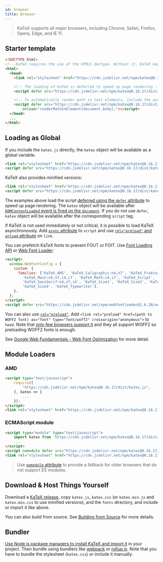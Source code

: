 ```yaml
---
id: browser
title: Browser
---
```

> KaTeX supports all major browsers, including Chrome, Safari, Firefox, Opera, Edge, and IE 11.

## Starter template

```html
<!DOCTYPE html>
<!-- KaTeX requires the use of the HTML5 doctype. Without it, KaTeX may not render properly -->
<html>
  <head>
    <link rel="stylesheet" href="https://cdn.jsdelivr.net/npm/katex@0.16.17/dist/katex.min.css" integrity="sha384-E3Ch6GfEmQxX4+zL1TNBHZTahPudFnkb3bn736MpiTymT+kdWvkqbcXC9w+7NUFC" crossorigin="anonymous">

    <!-- The loading of KaTeX is deferred to speed up page rendering -->
    <script defer src="https://cdn.jsdelivr.net/npm/katex@0.16.17/dist/katex.min.js" integrity="sha384-igoYAuiJMUBJiuLpEFYNX9OyoHaasGfyvrvIUkmt4j2TRh25e9u8QTsj8QWZxCx7" crossorigin="anonymous"></script>

    <!-- To automatically render math in text elements, include the auto-render extension: -->
    <script defer src="https://cdn.jsdelivr.net/npm/katex@0.16.17/dist/contrib/auto-render.min.js" integrity="sha384-hCXGrW6PitJEwbkoStFjeJxv+fSOOQKOPbJxSfM6G5sWZjAyWhXiTIIAmQqnlLlh" crossorigin="anonymous"
        onload="renderMathInElement(document.body);"></script>
  </head>
  ...
</html>
```

## Loading as Global
If you include the `katex.js` directly, the `katex` object will be available as
a global variable.

```html
<link rel="stylesheet" href="https://cdn.jsdelivr.net/npm/katex@0.16.17/dist/katex.css" integrity="sha384-gyPCsXHIYg1SobnjcunHrKZwz8zrb49n1x1zoL//DLAk8ukDIOwoJHrWFBnkETE6" crossorigin="anonymous">
<script defer src="https://cdn.jsdelivr.net/npm/katex@0.16.17/dist/katex.js" integrity="sha384-PrwUX+5FRdZOmc/f61YdV/6HFcFfZfajANp4GNUrU6DfpL4vgtgKYkb7y2ti1Yn5" crossorigin="anonymous"></script>
```

KaTeX also provides minified versions:

```html
<link rel="stylesheet" href="https://cdn.jsdelivr.net/npm/katex@0.16.17/dist/katex.min.css" integrity="sha384-E3Ch6GfEmQxX4+zL1TNBHZTahPudFnkb3bn736MpiTymT+kdWvkqbcXC9w+7NUFC" crossorigin="anonymous">
<script defer src="https://cdn.jsdelivr.net/npm/katex@0.16.17/dist/katex.min.js" integrity="sha384-igoYAuiJMUBJiuLpEFYNX9OyoHaasGfyvrvIUkmt4j2TRh25e9u8QTsj8QWZxCx7" crossorigin="anonymous"></script>
```

The examples above load the script [deferred using the `defer` attribute](https://developer.mozilla.org/en/HTML/Element/script#Attributes)
to speed up page rendering. The `katex` object will be available after
[`DOMContentLoaded` event is fired on the `document`](https://developer.mozilla.org/ko/docs/Web/Reference/Events/DOMContentLoaded).
If you do not use `defer`, `katex` object will be available after the corresponding
`script` tag.

If KaTeX is not used immediately or not critical, it is possible to load KaTeX
asynchronously. Add [`async` attribute](https://developer.mozilla.org/en/HTML/Element/script#Attributes)
to `script` and use [`rel="preload"` and `onload` attribute](https://github.com/filamentgroup/loadCSS)
on `link`.

You can prefetch KaTeX fonts to prevent FOUT or FOIT. Use [Font Loading API](https://developer.mozilla.org/en-US/docs/Web/API/CSS_Font_Loading_API)
or [Web Font Loader](https://github.com/typekit/webfontloader):

```html
<script>
  window.WebFontConfig = {
    custom: {
      families: ['KaTeX_AMS', 'KaTeX_Caligraphic:n4,n7', 'KaTeX_Fraktur:n4,n7',
        'KaTeX_Main:n4,n7,i4,i7', 'KaTeX_Math:i4,i7', 'KaTeX_Script',
        'KaTeX_SansSerif:n4,n7,i4', 'KaTeX_Size1', 'KaTeX_Size2', 'KaTeX_Size3',
        'KaTeX_Size4', 'KaTeX_Typewriter'],
    },
  };
</script>
<script defer src="https://cdn.jsdelivr.net/npm/webfontloader@1.6.28/webfontloader.js" integrity="sha256-4O4pS1SH31ZqrSO2A/2QJTVjTPqVe+jnYgOWUVr7EEc=" crossorigin="anonymous"></script>
```

You can also use [`rel="preload"`](https://developer.mozilla.org/en-US/docs/Web/HTML/Preloading_content).
Add `<link rel="preload" href=(path to WOFF2 font) as="font" type="font/woff2" crossorigin="anonymous">`
to `head`. Note that [only few browsers support it](https://caniuse.com/#feat=link-rel-preload)
and they all support WOFF2 so preloading WOFF2 fonts is enough.

See [Google Web Fundamentals - Web Font Optimization](https://developers.google.com/web/fundamentals/performance/optimizing-content-efficiency/webfont-optimization)
for more detail.

## Module Loaders
### AMD
```html
<script type="text/javascript">
    require([
        "https://cdn.jsdelivr.net/npm/katex@0.16.17/dist/katex.js",
    ], katex => {
        ...
    });
</script>
<link rel="stylesheet" href="https://cdn.jsdelivr.net/npm/katex@0.16.17/dist/katex.css" integrity="sha384-gyPCsXHIYg1SobnjcunHrKZwz8zrb49n1x1zoL//DLAk8ukDIOwoJHrWFBnkETE6" crossorigin="anonymous">
```

### ECMAScript module
```html
<script type="module" type="text/javascript">
    import katex from 'https://cdn.jsdelivr.net/npm/katex@0.16.17/dist/katex.mjs';
    ...
</script>
<script nomodule defer src="https://cdn.jsdelivr.net/npm/katex@0.16.17/dist/katex.js" integrity="sha384-PrwUX+5FRdZOmc/f61YdV/6HFcFfZfajANp4GNUrU6DfpL4vgtgKYkb7y2ti1Yn5" crossorigin="anonymous"></script>
<link rel="stylesheet" href="https://cdn.jsdelivr.net/npm/katex@0.16.17/dist/katex.css" integrity="sha384-gyPCsXHIYg1SobnjcunHrKZwz8zrb49n1x1zoL//DLAk8ukDIOwoJHrWFBnkETE6" crossorigin="anonymous">
```

> Use [`nomodule` attribute](https://developer.mozilla.org/en/HTML/Element/script#Attributes)
to provide a fallback for older browsers that do not support ES modules.

## Download & Host Things Yourself
Download a [KaTeX release](https://github.com/KaTeX/KaTeX/releases),
copy `katex.js`, `katex.css`
(or `katex.min.js` and `katex.min.css` to use minified versions),
and the `fonts` directory, and include or import it like above.

You can also build from source. See [Building from Source](node.md#building-from-source)
for more details.

## Bundler
[Use Node.js package managers to install KaTeX and import it](node.md) in your
project. Then bundle using bundlers like [webpack](https://webpack.js.org/) or
[rollup.js](https://rollupjs.org/). Note that you have to bundle the stylesheet
(`katex.css`) or include it manually.
